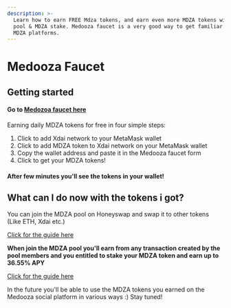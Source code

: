 ```yaml
---
description: >-
  Learn how to earn FREE Mdza tokens, and earn even more MDZA tokens with MDZA
  pool & MDZA stake. Medooza faucet is a very good way to get familiar with the
  MDZA platforms.
---
```


# Medooza Faucet

## Getting started

#### Go to [Medozoa faucet here](https://faucet.medooza.network)

Earning daily MDZA tokens for free in four simple steps:

1. Click to add Xdai network to your MetaMask wallet
2. Click to add MDZA token to Xdai network on your MetaMask wallet
3. Copy the wallet address and paste it in the Medooza faucet form
4. Click to get your MDZA tokens!

#### After few minutes you'll see the tokens in your wallet!

## What can I do now with the tokens i got?

You can join the MDZA pool on Honeyswap and swap it to other tokens (Like ETH, Xdai etc.)

[Click for the guide here](mdza-pool-on-honeyswap.md)

**When join the MDZA pool you'll earn from any transaction created by the pool members and you entitled to stake your MDZA token  and earn up to 36.55% APY**

[Click for the guide here](medooza-stake-program.md)

&#x20;In the future you'll be able to use the MDZA tokens you earned on the Medooza social platform in various ways :) Stay tuned!
